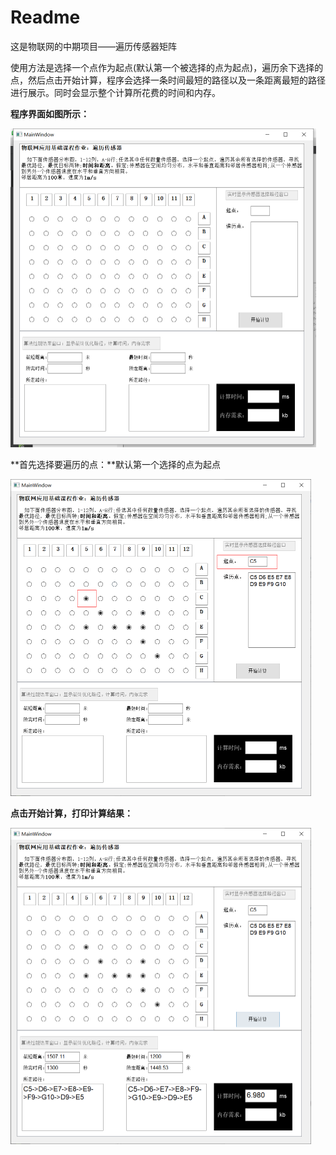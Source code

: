 # Readme

这是物联网的中期项目——遍历传感器矩阵

使用方法是选择一个点作为起点(默认第一个被选择的点为起点)，遍历余下选择的点，然后点击开始计算，程序会选择一条时间最短的路径以及一条距离最短的路径进行展示。同时会显示整个计算所花费的时间和内存。

**程序界面如图所示：**

<img src="images\image1.png" alt="image-20201214114806616" style="zoom:50%;" />



**首先选择要遍历的点：**默认第一个选择的点为起点

<img src="images\image2.png" alt="image-20201214114935195" style="zoom:50%;" />



**点击开始计算，打印计算结果：**

<img src="images\image3.png" alt="image-20201214115026417" style="zoom:50%;" />

